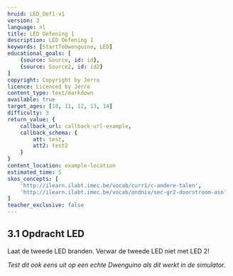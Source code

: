 ```yaml
---
hruid: LED_Oef1-v1
version: 3
language: nl
title: LED Oefening 1
description: LED Oefening 1
keywords: [StartToDwenguino, LED]
educational_goals: [
    {source: Source, id: id}, 
    {source: Source2, id: id2}
]
copyright: Copyright by Jerro
licence: Licenced by Jerro
content_type: text/markdown
available: true
target_ages: [10, 11, 12, 13, 14]
difficulty: 3
return_value: {
    callback_url: callback-url-example,
    callback_schema: {
        att: test,
        att2: test2
    }
}
content_location: example-location
estimated_time: 5
skos_concepts: [
    'http://ilearn.ilabt.imec.be/vocab/curr1/c-andere-talen', 
    'http://ilearn.ilabt.imec.be/vocab/ondniv/sec-gr2-doorstroom-aso'
]
teacher_exclusive: false
---
```


## 3.1 Opdracht LED

Laat de tweede LED branden. Verwar de tweede LED niet met LED 2!

*Test dit ook eens uit op een echte Dwenguino als dit werkt in de simulator.*

